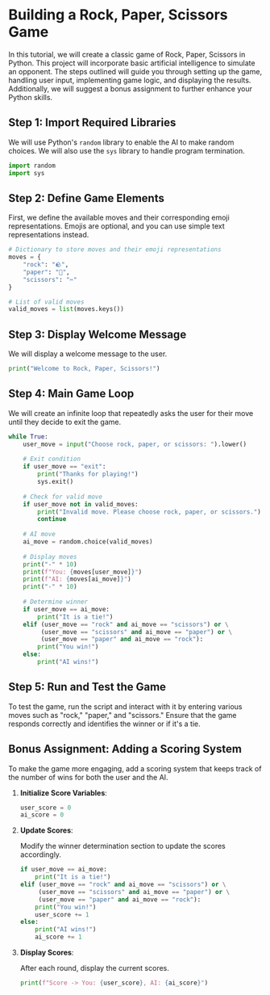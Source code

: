# Building a Rock, Paper, Scissors Game

In this tutorial, we will create a classic game of Rock, Paper, Scissors in Python. This project will incorporate basic artificial intelligence to simulate an opponent. The steps outlined will guide you through setting up the game, handling user input, implementing game logic, and displaying the results. Additionally, we will suggest a bonus assignment to further enhance your Python skills.

## Step 1: Import Required Libraries

We will use Python's `random` library to enable the AI to make random choices. We will also use the `sys` library to handle program termination.

```python
import random
import sys
```

## Step 2: Define Game Elements

First, we define the available moves and their corresponding emoji representations. Emojis are optional, and you can use simple text representations instead.

```python
# Dictionary to store moves and their emoji representations
moves = {
    "rock": "🪨",
    "paper": "📄",
    "scissors": "✂️"
}

# List of valid moves
valid_moves = list(moves.keys())
```

## Step 3: Display Welcome Message

We will display a welcome message to the user.

```python
print("Welcome to Rock, Paper, Scissors!")
```

## Step 4: Main Game Loop

We will create an infinite loop that repeatedly asks the user for their move until they decide to exit the game.

```python
while True:
    user_move = input("Choose rock, paper, or scissors: ").lower()
  
    # Exit condition
    if user_move == "exit":
        print("Thanks for playing!")
        sys.exit()
  
    # Check for valid move
    if user_move not in valid_moves:
        print("Invalid move. Please choose rock, paper, or scissors.")
        continue
  
    # AI move
    ai_move = random.choice(valid_moves)
  
    # Display moves
    print("-" * 10)
    print(f"You: {moves[user_move]}")
    print(f"AI: {moves[ai_move]}")
    print("-" * 10)
  
    # Determine winner
    if user_move == ai_move:
        print("It is a tie!")
    elif (user_move == "rock" and ai_move == "scissors") or \
         (user_move == "scissors" and ai_move == "paper") or \
         (user_move == "paper" and ai_move == "rock"):
        print("You win!")
    else:
        print("AI wins!")
```

## Step 5: Run and Test the Game

To test the game, run the script and interact with it by entering various moves such as "rock," "paper," and "scissors." Ensure that the game responds correctly and identifies the winner or if it's a tie.

## Bonus Assignment: Adding a Scoring System

To make the game more engaging, add a scoring system that keeps track of the number of wins for both the user and the AI.

1. **Initialize Score Variables**:

   ```python
   user_score = 0
   ai_score = 0
   ```
2. **Update Scores**:

   Modify the winner determination section to update the scores accordingly.

   ```python
   if user_move == ai_move:
       print("It is a tie!")
   elif (user_move == "rock" and ai_move == "scissors") or \
        (user_move == "scissors" and ai_move == "paper") or \
        (user_move == "paper" and ai_move == "rock"):
       print("You win!")
       user_score += 1
   else:
       print("AI wins!")
       ai_score += 1
   ```
3. **Display Scores**:

   After each round, display the current scores.

   ```python
   print(f"Score -> You: {user_score}, AI: {ai_score}")
   ```
